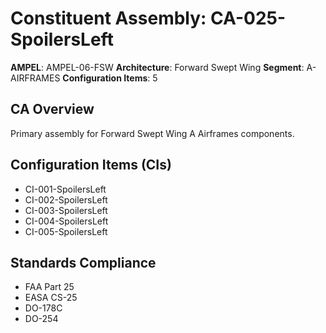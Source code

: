 # Constituent Assembly: CA-025-SpoilersLeft

**AMPEL**: AMPEL-06-FSW
**Architecture**: Forward Swept Wing
**Segment**: A-AIRFRAMES
**Configuration Items**: 5

## CA Overview
Primary assembly for Forward Swept Wing A Airframes components.

## Configuration Items (CIs)
- CI-001-SpoilersLeft
- CI-002-SpoilersLeft
- CI-003-SpoilersLeft
- CI-004-SpoilersLeft
- CI-005-SpoilersLeft

## Standards Compliance
- FAA Part 25
- EASA CS-25
- DO-178C
- DO-254
